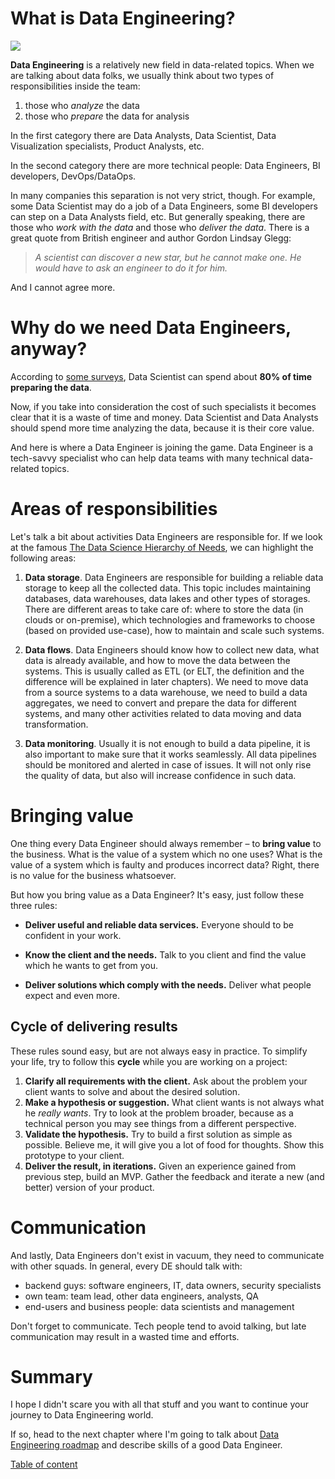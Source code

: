 # What is Data Engineering?

<img max-height="500" src="https://source.unsplash.com/gZXx8lKAb7Y">

**Data Engineering** is a relatively new field in data-related topics. When we are talking about data folks, we usually think about two types of responsibilities inside the team:
1. those who _analyze_ the data
2. those who _prepare_ the data for analysis

In the first category there are Data Analysts, Data Scientist, Data Visualization specialists, Product Analysts, etc.

In the second category there are more technical people: Data Engineers, BI developers, DevOps/DataOps.

In many companies this separation is not very strict, though. For example, some Data Scientist may do a job of a Data Engineers, some BI developers can step on a Data Analysts field, etc. But generally speaking, there are those who _work with the data_ and those who _deliver the data_. There is a great quote from British engineer and author Gordon Lindsay Glegg:

> _A scientist can discover a new star, but he cannot make one. He would have to ask an engineer to do it for him._

And I cannot agree more.


# Why do we need Data Engineers, anyway?

According to [some surveys](https://www.forbes.com/sites/gilpress/2016/03/23/data-preparation-most-time-consuming-least-enjoyable-data-science-task-survey-says/#51aacb106f63), Data Scientist can spend about **80% of time preparing the data**.

Now, if you take into consideration the cost of such specialists it becomes clear that it is a waste of time and money. Data Scientist and Data Analysts should spend more time analyzing the data, because it is their core value.

And here is where a Data Engineer is joining the game. Data Engineer is a tech-savvy specialist who can help data teams with many technical data-related topics.

# Areas of responsibilities

Let's talk a bit about activities Data Engineers are responsible for. If we look at the famous [The Data Science Hierarchy of Needs](https://hackernoon.com/the-ai-hierarchy-of-needs-18f111fcc007), we can highlight the following areas:

1. **Data storage**. Data Engineers are responsible for building a reliable data storage to keep all the collected data. This topic includes maintaining databases, data warehouses, data lakes and other types of storages. There are different areas to take care of: where to store the data (in clouds or on-premise), which technologies and frameworks to choose (based on provided use-case), how to maintain and scale such systems.

2. **Data flows**. Data Engineers should know how to collect new data, what data is already available, and how to move the data between the systems. This is usually called as ETL (or ELT, the definition and the difference will be explained in later chapters). We need to move data from a source systems to a data warehouse, we need to build a data aggregates, we need to convert and prepare the data for different systems, and many other activities related to data moving and data transformation.

3. **Data monitoring**. Usually it is not enough to build a data pipeline, it is also important to make sure that it works seamlessly. All data pipelines should be monitored and alerted in case of issues. It will not only rise the quality of data, but also will increase confidence in such data.

# Bringing value

One thing every Data Engineer should always remember – to **bring value** to the business. What is the value of a system which no one uses? What is the value of a system which is faulty and produces incorrect data? Right, there is no value for the business whatsoever.

But how you bring value as a Data Engineer? It's easy, just follow these three rules:

- **Deliver useful and reliable data services.** Everyone should to be confident in your work.

- **Know the client and the needs.** Talk to you client and find the value which he wants to get from you.

- **Deliver solutions which comply with the needs.** Deliver what people expect and even more.


## Cycle of delivering results

These rules sound easy, but are not always easy in practice. To simplify your life, try to follow this **cycle** while you are working on a project:

1. **Clarify all requirements with the client.** Ask about the problem your client wants to solve and about the desired solution.
2. **Make a hypothesis or suggestion.** What client wants is not always what he _really wants_. Try to look at the problem broader, because as a technical person you may see things from a different perspective.
3. **Validate the hypothesis.** Try to build a first solution as simple as possible. Believe me, it will give you a lot of food for thoughts. Show this prototype to your client.
4. **Deliver the result, in iterations.** Given an experience gained from previous step, build an MVP. Gather the feedback and iterate a new (and better) version of your product.

# Communication

And lastly, Data Engineers don't exist in vacuum, they need to communicate with other squads. In general, every DE should talk with:
- backend guys: software engineers, IT, data owners, security specialists
- own team: team lead, other data engineers, analysts, QA
- end-users and business people: data scientists and management

Don't forget to communicate. Tech people tend to avoid talking, but late communication may result in a wasted time and efforts.

# Summary

I hope I didn't scare you with all that stuff and you want to continue your journey to Data Engineering world.

If so, head to the next chapter where I'm going to talk about [Data Engineering roadmap](./1.2-data-engineering-roadmap.md) and describe skills of a good Data Engineer.

[Table of content](https://github.com/oleg-agapov/data-engineering-book#table-of-content)
